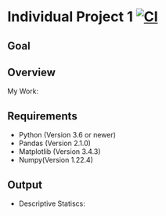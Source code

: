 # Individual Project 1  [![CI](https://github.com/nogibjj/IDS706_miniproject2_Mutian/actions/workflows/cicd.yml/badge.svg)](https://github.com/nogibjj/IDS706_miniproject2_Mutian/actions/workflows/cicd.yml)


## Goal


## Overview


My Work:



## Requirements
* Python (Version 3.6 or newer)
* Pandas (Version 2.1.0)
* Matplotlib (Version 3.4.3)
* Numpy(Version 1.22.4)

## Output

* Descriptive Statiscs:



